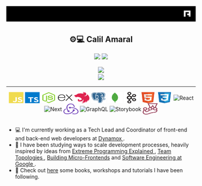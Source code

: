 <img src="./assets/amaralc-background.png" alt="Calil Amaral" />

<div align="center">
  <h2>⚙️💻 Calil Amaral</h2>
</div>

<div align="center">
  <a href="mailto:amaral.calil@gmail.com"
    ><img
      src="https://img.shields.io/badge/Gmail-D14836?style=for-the-badge&logo=gmail&logoColor=white"
      target="_blank"
  /></a>
  <a href="https://www.linkedin.com/in/calil-amaral-84005b67/" target="_blank"
    ><img
      src="https://img.shields.io/badge/-LinkedIn-%230077B5?style=for-the-badge&logo=linkedin&logoColor=white"
      target="_blank"
  /></a>
</div>

<br />

<div align="center">
  <img
    height="180em"
    src="http://github-readme-streak-stats.herokuapp.com?user=amaralc&theme=dark&date_format=%5BY%20%5DM%20j"
  />
</div>

<div align="center">
  <img
    height="180em"
    src="https://github-readme-stats.vercel.app/api?username=amaralc&show_icons=true&theme=dark&include_all_commits=true&count_private=true"
  />
</div>

<hr />

<div align="center">
  <img
    align="center"
    alt="JavaScript"
    height="30"
    width="40"
    src="https://raw.githubusercontent.com/devicons/devicon/master/icons/javascript/javascript-plain.svg"
  />
  <img
    align="center"
    alt="TypeScript"
    height="30"
    width="40"
    src="https://raw.githubusercontent.com/devicons/devicon/master/icons/typescript/typescript-plain.svg"
  />
  <img
    align="center"
    alt="NodeJS"
    height="30"
    width="40"
    src="https://raw.githubusercontent.com/devicons/devicon/master/icons/nodejs/nodejs-plain.svg"
  />
  <img
    align="center"
    alt="ExpressJS"
    height="30"
    width="40"
    src="https://raw.githubusercontent.com/devicons/devicon/master/icons/express/express-original.svg"
  />
  <img
    align="center"
    alt="NestJS"
    height="30"
    width="40"
    src="https://raw.githubusercontent.com/devicons/devicon/master/icons/nestjs/nestjs-plain.svg"
  />
  <img
    align="center"
    alt="PostgreSQL"
    height="30"
    width="40"
    src="https://raw.githubusercontent.com/devicons/devicon/master/icons/postgresql/postgresql-plain.svg"
  />
  <img
    align="center"
    alt="MongoDB"
    height="30"
    width="40"
    src="https://raw.githubusercontent.com/devicons/devicon/master/icons/mongodb/mongodb-plain.svg"
  />
  <img
    align="center"
    alt="Kafka"
    height="30"
    width="40"
    src="https://raw.githubusercontent.com/devicons/devicon/master/icons/apachekafka/apachekafka-original.svg"
  />
  <img
    align="center"
    alt="HTML"
    height="30"
    width="40"
    src="https://raw.githubusercontent.com/devicons/devicon/master/icons/html5/html5-original.svg"
  />
  <img
    align="center"
    alt="CSS"
    height="30"
    width="40"
    src="https://raw.githubusercontent.com/devicons/devicon/master/icons/css3/css3-original.svg"
  />
  <img
    align="center"
    alt="React"
    height="40"
    width="50"
    src="https://cdn.jsdelivr.net/gh/devicons/devicon/icons/react/react-original-wordmark.svg"
  />
  <img
    align="center"
    alt="Next"
    height="50"
    width="60"
    src="https://cdn.jsdelivr.net/gh/devicons/devicon/icons/nextjs/nextjs-original-wordmark.svg"
  />
  <img
    align="center"
    alt="Redux"
    height="30"
    width="40"
    src="https://raw.githubusercontent.com/devicons/devicon/master/icons/redux/redux-original.svg"
  />
  <img
    align="center"
    alt="GraphQL"
    height="50"
    width="60"
    src="https://cdn.jsdelivr.net/gh/devicons/devicon/icons/graphql/graphql-plain-wordmark.svg"
  />
  <img
    align="center"
    alt="Storybook"
    height="40"
    width="50"
    src="https://cdn.jsdelivr.net/gh/devicons/devicon/icons/storybook/storybook-original.svg"
  />
  <img
    align="center"
    alt="Jest"
    height="30"
    width="40"
    src="https://raw.githubusercontent.com/devicons/devicon/master/icons/jest/jest-plain.svg"
  />
</div>

<br />

<ul>
  <li>
    💻 I'm currently working as a Tech Lead and Coordinator of front-end and
    back-end web developers at
    <a href="https://dynamox.net" target="_blank" rel="noopener noreferrer">
      Dynamox </a
    >.
  </li>
  <!-- <li>
    🔭 In the spare time I develop a platform for university laboratories at
    <a
      href="https://github.com/peerlab-devs"
      target="_blank"
      rel="noopener noreferrer"
    >
      Peerlab Devs
    </a>
    as well as develop open source templates for myself and the community, such
    as
    <a
      href="https://github.com/amaralc/micro-applications-template"
      target="_blank"
      rel="noopener noreferrer"
      >Micro Applications Template </a
    >.
  </li> -->
  <li>
    🌱 I have been studying ways to scale development processes, heavily
    inspired by ideas from
    <a
      href="https://www.amazon.com/Extreme-Programming-Explained-Embrace-Change/dp/0321278658/ref=sr_1_1?crid=180N62JV7BIE0&keywords=extreme+programming+explained&qid=1679705807&s=audible&sprefix=extreme+programming+explaine%2Caudible%2C227&sr=1-1-catcorr"
      target="_blank"
      rel="noopener noreferrer"
    >
      Extreme Programming Explained </a
    >,
    <a
      href="https://www.amazon.com/Team-Topologies-Organizing-Business-Technology/dp/B07VWYNGCQ/ref=sr_1_1?crid=G4EHU9ZY4MNC&keywords=team+topologies&qid=1679705753&sprefix=team+topologie%2Caps%2C302&sr=8-1"
      target="_blank"
      rel="noopener noreferrer"
    >
      Team Topologies </a
    >,
    <a
      href="https://www.amazon.com/Building-Micro-Frontends-Projects-Empowering-Developers/dp/1492082996"
      target="_blank"
      rel="noopener noreferrer"
      >Building Micro-Frontends</a
    >
    and
    <a
      href="https://www.amazon.com/Software-Engineering-Google-Lessons-Programming/dp/B08VKLTB9X/ref=sr_1_1?crid=LA29XXAJWDND&keywords=software+engineering+at+google&qid=1679705782&s=audible&sprefix=software+engineering+at+goog%2Caudible%2C222&sr=1-1"
      target="_blank"
      rel="noopener noreferrer"
    >
      Software Engineering at Google </a
    >.
  </li>
  <li>
    🚀 Check out
    <a
      href="https://github.com/amaralc/courses-and-bootcamps"
      target="_blank"
      rel="noopener noreferrer"
      >here</a
    >
    some books, workshops and tutorials I have been following.
  </li>
</ul>

<br />

<br />

<br />

<!--
**amaralc/amaralc** is a ✨ _special_ ✨ repository because its `README.md` (this file) appears on your GitHub profile.

Here are some ideas to get you started:

- 🔭 I’m currently working on a platform for university laboratories by @peerlab-devs.
- 🌱 I’m currently learning Next.js and Three.js in order to create 3D visualizations in SSR websites.
- 👯 I’m looking to collaborate on 3D visualization packages.
- 🤔 I’m looking for help with
- 💬 Ask me about ...
- 📫 How to reach me: ...
- 😄 Pronouns: ...
- ⚡ Fun fact: ...
- 📚 Take a look at some of my projects available [here](https://github.com/amaralc/list-of-projects)


Check ideas for future updates: https://github.com/amaralc/github-readme-stats
-->

